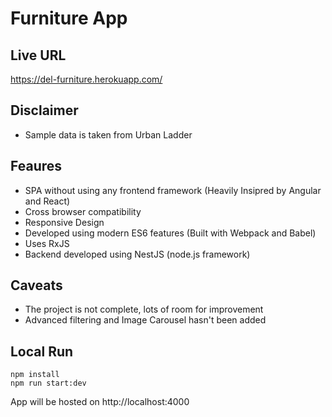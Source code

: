 # Furniture App

## Live URL
https://del-furniture.herokuapp.com/

## Disclaimer

- Sample data is taken from Urban Ladder

## Feaures

- SPA without using any frontend framework (Heavily Insipred by Angular and React)
- Cross browser compatibility
- Responsive Design
- Developed using modern ES6 features (Built with Webpack and Babel)
- Uses RxJS
- Backend developed using NestJS (node.js framework)

## Caveats

- The project is not complete, lots of room for improvement
- Advanced filtering and Image Carousel hasn't been added

## Local Run

    npm install
    npm run start:dev

App will be hosted on http://localhost:4000

